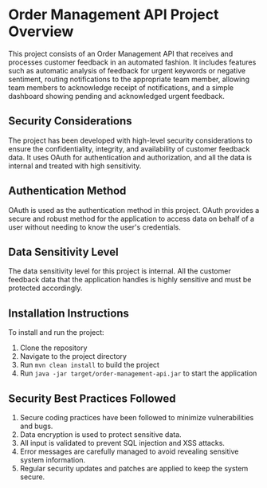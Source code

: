 # Order Management API Project Overview
This project consists of an Order Management API that receives and processes customer feedback in an automated fashion. It includes features such as automatic analysis of feedback for urgent keywords or negative sentiment, routing notifications to the appropriate team member, allowing team members to acknowledge receipt of notifications, and a simple dashboard showing pending and acknowledged urgent feedback.

## Security Considerations
The project has been developed with high-level security considerations to ensure the confidentiality, integrity, and availability of customer feedback data. It uses OAuth for authentication and authorization, and all the data is internal and treated with high sensitivity.

## Authentication Method
OAuth is used as the authentication method in this project. OAuth provides a secure and robust method for the application to access data on behalf of a user without needing to know the user's credentials.

## Data Sensitivity Level
The data sensitivity level for this project is internal. All the customer feedback data that the application handles is highly sensitive and must be protected accordingly.

## Installation Instructions
To install and run the project:
1. Clone the repository
2. Navigate to the project directory
3. Run `mvn clean install` to build the project
4. Run `java -jar target/order-management-api.jar` to start the application

## Security Best Practices Followed
1. Secure coding practices have been followed to minimize vulnerabilities and bugs.
2. Data encryption is used to protect sensitive data.
3. All input is validated to prevent SQL injection and XSS attacks.
4. Error messages are carefully managed to avoid revealing sensitive system information.
5. Regular security updates and patches are applied to keep the system secure.